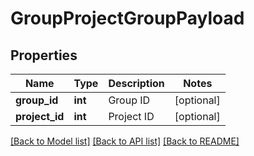 # GroupProjectGroupPayload

## Properties

Name | Type | Description | Notes
------------ | ------------- | ------------- | -------------
**group_id** | **int** | Group ID | [optional] 
**project_id** | **int** | Project ID | [optional] 

[[Back to Model list]](../README.md#documentation-for-models) [[Back to API list]](../README.md#documentation-for-api-endpoints) [[Back to README]](../README.md)


